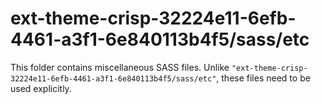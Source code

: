 # ext-theme-crisp-32224e11-6efb-4461-a3f1-6e840113b4f5/sass/etc

This folder contains miscellaneous SASS files. Unlike `"ext-theme-crisp-32224e11-6efb-4461-a3f1-6e840113b4f5/sass/etc"`, these files
need to be used explicitly.
